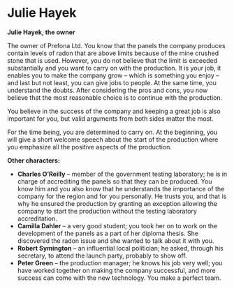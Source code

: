 # Julie Hayek

__Julie Hayek, the owner__

The owner of Prefona Ltd. You know that the panels the company produces contain levels of radon that are above limits because of the mine crushed stone that is used. However, you do not believe that the limit is exceeded substantially and you want to carry on with the production. It is your job, it enables you to make the company grow – which is something you enjoy – and last but not least, you can give jobs to people. At the same time, you understand the doubts. After considering the pros and cons, you now believe that the most reasonable choice is to continue with the production.

You believe in the success of the company and keeping a great job is also important for you, but valid arguments from both sides matter the most.

For the time being, you are determined to carry on. At the beginning, you will give a short welcome speech about the start of the production where you emphasize all the positive aspects of the production.

<!-- novy sloupec -->

__Other characters:__

- __Charles O’Reilly__ – member of the government testing laboratory; he is in charge of accrediting the panels so that they can be produced. You know him and you also know that he understands the importance of the company for the region and for you personally. He trusts you, and that is why he ensured the production by granting an exception allowing the company to start the production without the testing laboratory accreditation.
- __Camilla Dahler__ – a very good student; you took her on to work on the development of the panels as a part of her diploma thesis. She discovered the radon issue and she wanted to talk about it with you.
- __Robert Symington__ – an influential local politician; he asked, through his secretary, to attend the launch party, probably to show off.
- __Peter Green__ – the production manager; he knows his job very well; you have worked together on making the company successful, and more success can come with the new technology. You make a perfect team.
